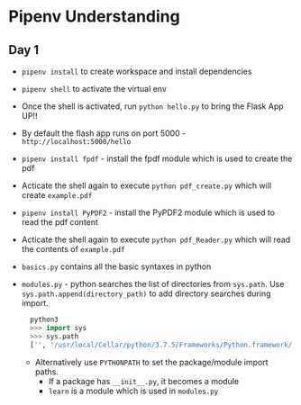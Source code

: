 # Pipenv Understanding
## Day 1

- `pipenv install` to create workspace and install dependencies
- `pipenv shell` to activate the virtual env
- Once the shell is activated, run `python hello.py` to bring the Flask App UP!!
- By default the flash app runs on port 5000 - `http://localhost:5000/hello`
- `pipenv install fpdf` - install the fpdf module which is used to create the pdf
- Acticate the shell again to execute `python pdf_create.py` which will create `example.pdf`
- `pipenv install PyPDF2` - install the PyPDF2 module which is used to read the pdf content
- Acticate the shell again to execute `python pdf_Reader.py` which will read the contents of `example.pdf`
- `basics.py` contains all the basic syntaxes in python
- `modules.py` 
        - python searches the list of directories from `sys.path`. Use `sys.path.append(directory_path)` to add directory searches during import.

  ```python
    python3
    >>> import sys
    >>> sys.path
    ['', '/usr/local/Cellar/python/3.7.5/Frameworks/Python.framework/Versions/3.7/lib/python37.zip', '/usr/local/Cellar/python/3.7.5/Frameworks/Python.framework/Versions/3.7/lib/python3.7', '/usr/local/Cellar/python/3.7.5/Frameworks/Python.framework/Versions/3.7/lib/python3.7/lib-dynload', '/usr/local/lib/python3.7/site-packages']
  ```

  - Alternatively use `PYTHONPATH` to set the package/module import paths.
    - If a package has `__init__.py`, it becomes a module
    - `learn` is a module which is used in `modules.py`
